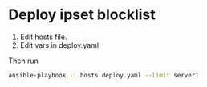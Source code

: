 # Deploy ipset blocklist

1. Edit hosts file.
2. Edit vars in deploy.yaml

Then run  
```sh
ansible-playbook -i hosts deploy.yaml --limit server1
```
